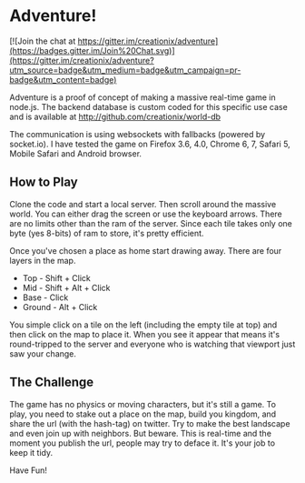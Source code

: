 # Adventure!

[![Join the chat at https://gitter.im/creationix/adventure](https://badges.gitter.im/Join%20Chat.svg)](https://gitter.im/creationix/adventure?utm_source=badge&utm_medium=badge&utm_campaign=pr-badge&utm_content=badge)

Adventure is a proof of concept of making a massive real-time game in node.js.  The backend database is custom coded for this specific use case and is available at <http://github.com/creationix/world-db>

The communication is using websockets with fallbacks (powered by socket.io).  I have tested the game on Firefox 3.6, 4.0, Chrome 6, 7, Safari 5, Mobile Safari and Android browser.

## How to Play

Clone the code and start a local server.
Then scroll around the massive world. You can either drag the screen or use the keyboard arrows. There are no limits other than the ram of the server.  Since each tile takes only one byte (yes 8-bits) of ram to store, it's pretty efficient.

Once you've chosen a place as home start drawing away.  There are four layers in the map.

  - Top - Shift + Click
  - Mid - Shift + Alt + Click
  - Base - Click
  - Ground - Alt + Click

You simple click on a tile on the left (including the empty tile at top) and then click on the map to place it.  When you see it appear that means it's round-tripped to the server and everyone who is watching that viewport just saw your change.

## The Challenge

The game has no physics or moving characters, but it's still a game.  To play, you need to stake out a place on the map, build you kingdom, and share the url (with the hash-tag) on twitter. Try to make the best landscape and even join up with neighbors.  But beware.  This is real-time and the moment you publish the url, people may try to deface it.  It's your job to keep it tidy.

Have Fun!
